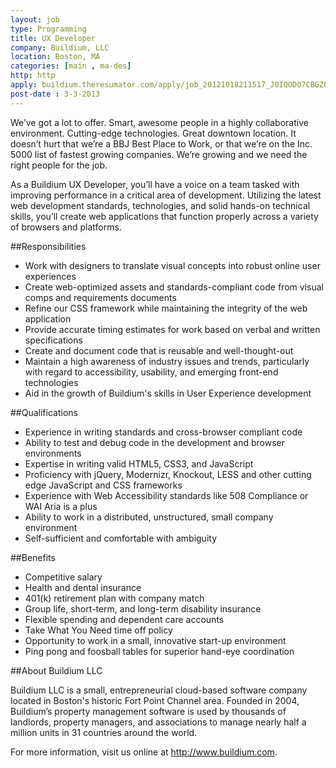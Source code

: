 ```yaml
---
layout: job
type: Programming
title: UX Developer
company: Buildium, LLC
location: Boston, MA
categories: [main , ma-des]
http: http
apply: buildium.theresumator.com/apply/job_20121018211517_J0IQODO7CBGZQGVV/UX-Developer.html
post-date : 3-3-2013
---
```


We’ve got a lot to offer. Smart, awesome people in a highly collaborative environment. Cutting-edge technologies. Great downtown location. It doesn’t hurt that we’re a BBJ Best Place to Work, or that we’re on the Inc. 5000 list of fastest growing companies. We’re growing and we need the right people for the job.

As a Buildium UX Developer, you’ll have a voice on a team tasked with improving performance in a critical area of development. Utilizing the latest web development standards, technologies, and solid hands-on technical skills, you’ll create web applications that function properly across a variety of browsers and platforms.

##Responsibilities

* Work with designers to translate visual concepts into robust online user experiences
* Create web-optimized assets and standards-compliant code from visual comps and requirements documents
* Refine our CSS framework while maintaining the integrity of the web application
* Provide accurate timing estimates for work based on verbal and written specifications
* Create and document code that is reusable and well-thought-out
* Maintain a high awareness of industry issues and trends, particularly with regard to accessibility, usability, and emerging front-end technologies
* Aid in the growth of Buildium's skills in User Experience development

##Qualifications

* Experience in writing standards and cross-browser compliant code
* Ability to test and debug code in the development and browser environments
* Expertise in writing valid HTML5, CSS3, and JavaScript
* Proficiency with jQuery, Modernizr, Knockout, LESS and other cutting edge JavaScript and CSS frameworks
* Experience with Web Accessibility standards like 508 Compliance or WAI Aria is a plus
* Ability to work in a distributed, unstructured, small company environment
* Self-sufficient and comfortable with ambiguity

##Benefits

* Competitive salary
* Health and dental insurance
* 401(k) retirement plan with company match
* Group life, short-term, and long-term disability insurance
* Flexible spending and dependent care accounts
* Take What You Need time off policy
* Opportunity to work in a small, innovative start-up environment
* Ping pong and foosball tables for superior hand-eye coordination

##About Buildium LLC

Buildium LLC is a small, entrepreneurial cloud-based software company located in Boston's historic Fort Point Channel area. Founded in 2004, Buildium’s property management software is used by thousands of landlords, property managers, and associations to manage nearly half a million units in 31 countries around the world.

For more information, visit us online at <http://www.buildium.com>.